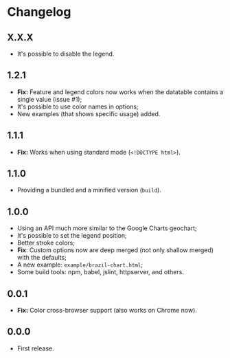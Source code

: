 Changelog
=========

X.X.X
-----

- It's possible to disable the legend.

1.2.1
-----

- **Fix:** Feature and legend colors now works when the datatable contains a single value (issue #1);
- It's possible to use color names in options;
- New examples (that shows specific usage) added.

1.1.1
-----

- **Fix:** Works when using standard mode (`<!DOCTYPE html>`).

1.1.0
-----

- Providing a bundled and a minified version (`build`).

1.0.0
-----

- Using an API much more similar to the Google Charts geochart;
- It's possible to set the legend position;
- Better stroke colors;
- **Fix**: Custom options now are deep merged (not only shallow merged) with the defaults;
- A new example: `example/brazil-chart.html`;
- Some build tools: npm, babel, jslint, httpserver, and others.

0.0.1
-----

- **Fix:** Color cross-browser support (also works on Chrome now).

0.0.0
-----

- First release.
